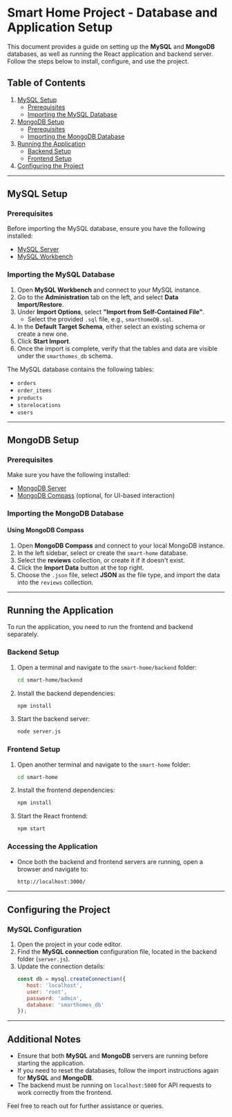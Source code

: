 
# Smart Home Project - Database and Application Setup

This document provides a guide on setting up the **MySQL** and **MongoDB** databases, as well as running the React application and backend server. Follow the steps below to install, configure, and use the project.

## Table of Contents
1. [MySQL Setup](#mysql-setup)
   - [Prerequisites](#prerequisites)
   - [Importing the MySQL Database](#importing-the-mysql-database)
2. [MongoDB Setup](#mongodb-setup)
   - [Prerequisites](#prerequisites)
   - [Importing the MongoDB Database](#importing-the-mongodb-database)
3. [Running the Application](#running-the-application)
   - [Backend Setup](#backend-setup)
   - [Frontend Setup](#frontend-setup)
4. [Configuring the Project](#configuring-the-project)

---

## MySQL Setup

### Prerequisites
Before importing the MySQL database, ensure you have the following installed:
- [MySQL Server](https://dev.mysql.com/downloads/mysql/)
- [MySQL Workbench](https://dev.mysql.com/downloads/workbench/)

### Importing the MySQL Database

1. Open **MySQL Workbench** and connect to your MySQL instance.
2. Go to the **Administration** tab on the left, and select **Data Import/Restore**.
3. Under **Import Options**, select **"Import from Self-Contained File"**.
   - Select the provided `.sql` file, e.g., `smarthomeDB.sql`.
4. In the **Default Target Schema**, either select an existing schema or create a new one.
5. Click **Start Import**.
6. Once the import is complete, verify that the tables and data are visible under the `smarthomes_db` schema.

The MySQL database contains the following tables:
- `orders`
- `order_items`
- `products`
- `storelocations`
- `users`

---

## MongoDB Setup

### Prerequisites
Make sure you have the following installed:
- [MongoDB Server](https://www.mongodb.com/try/download/community)
- [MongoDB Compass](https://www.mongodb.com/products/compass) (optional, for UI-based interaction)

### Importing the MongoDB Database

#### Using MongoDB Compass
1. Open **MongoDB Compass** and connect to your local MongoDB instance.
2. In the left sidebar, select or create the `smart-home` database.
3. Select the **reviews** collection, or create it if it doesn't exist.
4. Click the **Import Data** button at the top right.
5. Choose the `.json` file, select **JSON** as the file type, and import the data into the `reviews` collection.



---

## Running the Application

To run the application, you need to run the frontend and backend separately.

### Backend Setup

1. Open a terminal and navigate to the `smart-home/backend` folder:
   ```bash
   cd smart-home/backend
   ```
2. Install the backend dependencies:
   ```bash
   npm install
   ```
3. Start the backend server:
   ```bash
   node server.js
   ```

### Frontend Setup

1. Open another terminal and navigate to the `smart-home` folder:
   ```bash
   cd smart-home
   ```
2. Install the frontend dependencies:
   ```bash
   npm install
   ```
3. Start the React frontend:
   ```bash
   npm start
   ```

### Accessing the Application
- Once both the backend and frontend servers are running, open a browser and navigate to:
  ```bash
  http://localhost:3000/
  ```

---

## Configuring the Project

### MySQL Configuration
1. Open the project in your code editor.
2. Find the **MySQL connection** configuration file, located in the backend folder (`server.js`).
3. Update the connection details:
   ```javascript
   const db = mysql.createConnection({
      host: 'localhost',
      user: 'root',
      password: 'admin',
      database: 'smarthomes_db'
   });
   ```

---

## Additional Notes

- Ensure that both **MySQL** and **MongoDB** servers are running before starting the application.
- If you need to reset the databases, follow the import instructions again for **MySQL** and **MongoDB**.
- The backend must be running on `localhost:5000`  for API requests to work correctly from the frontend.

Feel free to reach out for further assistance or queries.
